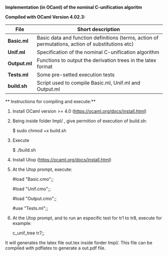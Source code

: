 **Implementation (in OCaml) of the nominal C-unification algoritm**

**Compiled with OCaml Version 4.02.3:**

**File** | Short description
------------ | -------------
**Basic.ml**  | Basic data and function definitions (terms, action of permutations, action of substitutions etc) 
**Unif.ml**   | Specification of the nominal C-unification algorithm 
**Output.ml** | Functions to output the derivation trees in the latex format
**Tests.ml**  | Some pre-setted execution tests 
**build.sh**  | Script used to compile Basic.ml, Unif.ml and Output.ml


** Instructions for compiling and execute:**

1) Install OCaml version >= 4.0 (https://ocaml.org/docs/install.html)

2) Being inside folder Impl/ , give permition of execution of build.sh:

   $ sudo chmod +x build.sh

3) Execute 
   
   $ ./build.sh

4) Install Utop (https://ocaml.org/docs/install.html)
  
5) At the Utop prompt, execute:

   #load "Basic.cmo";;

   #load "Unif.cmo";;

   #load "Output.cmo";;      

   #use "Tests.ml";;


6) At the Utop prompt, and to run an especific test for tr1 to tr8, execute for example:

    c_unif_tree tr7;;

It will generates the latex file out.tex inside forder Impl/. 
This file can be compiled with pdflatex to  generate a out.pdf file. 
